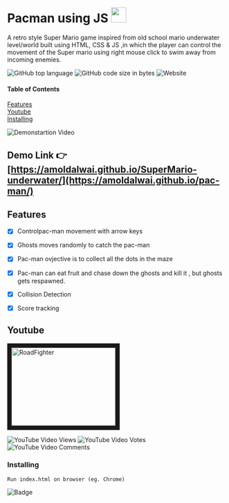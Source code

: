 



# Pacman using JS     <img src="https://emojis.slackmojis.com/emojis/images/1484253895/1632/pacman.gif?1484253895"  width="35" height="35" />

A retro style Super Mario game inspired from old school mario underwater level/world  built using HTML, CSS &amp;  JS ,in which the player can control the movement of the Super mario using right mouse click  to swim away from incoming enemies.


![GitHub top language](https://img.shields.io/github/languages/top/amoldalwai/pac-man?style=plastic)
![GitHub code size in bytes](https://img.shields.io/github/languages/code-size/amoldalwai/pac-man?style=plastic)
![Website](https://img.shields.io/website?style=plastic&url=https%3A%2F%2Famoldalwai.github.io%2Fpac-man%2F)

#### Table of Contents  
[Features](#Features)  
[Youtube](#Youtube)\
[Installing](#Installing)


![Demonstartion Video](https://j.gifs.com/D1j5OK.gif)


## Demo Link :point_right: [https://amoldalwai.github.io/SuperMario-underwater/](https://amoldalwai.github.io/pac-man/)




## Features 

- [x] Controlpac-man movement with arrow keys
- [x] Ghosts moves randomly to catch the pac-man
- [x] Pac-man ovjective is to collect all the dots in the maze 
- [x] Pac-man can eat fruit and chase down the ghosts and kill it , but ghosts gets respawned.
- [x] Collision Detection
- [x] Score tracking



## Youtube

<a href="http://www.youtube.com/watch?feature=player_embedded&v=pPQoJknhYQE
" target="_blank"><img src="http://img.youtube.com/vi/pPQoJknhYQE/0.jpg" 
alt="RoadFighter " width="240" height="180" border="10" /></a>

![YouTube Video Views](https://img.shields.io/youtube/views/pPQoJknhYQE?style=plastic)
![YouTube Video Votes](https://img.shields.io/youtube/likes/pPQoJknhYQE?style=social&withDislikes)
![YouTube Video Comments](https://img.shields.io/youtube/comments/pPQoJknhYQE?style=social)


### Installing

```
Run index.html on browser (eg. Chrome)
```

![Badge](https://img.shields.io/badge/Made%20by-Amol%20Dalwai-red)


